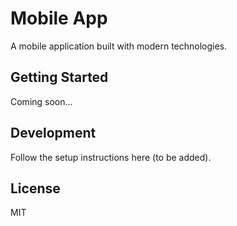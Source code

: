 # Mobile App

A mobile application built with modern technologies.

## Getting Started

Coming soon...

## Development

Follow the setup instructions here (to be added).

## License

MIT

